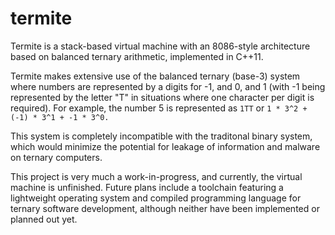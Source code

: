 # termite
Termite is a stack-based virtual machine with an 8086-style architecture based on balanced ternary arithmetic, implemented in C++11. 

Termite makes extensive use of the balanced ternary (base-3) system where numbers are represented by a digits for -1, and 0, and 1 (with -1 being represented by the letter "T" in situations where one character per digit is required). For example, the number 5 is represented as `1TT` or `1 * 3^2 + (-1) * 3^1 + -1 * 3^0.`

This system is completely incompatible with the traditonal binary system, which would minimize the potential for leakage of information and malware on ternary computers.

This project is very much a work-in-progress, and currently, the virtual machine is unfinished. Future plans include a toolchain featuring a lightweight operating system and compiled programming language for ternary software development, although neither have been implemented or planned out yet.